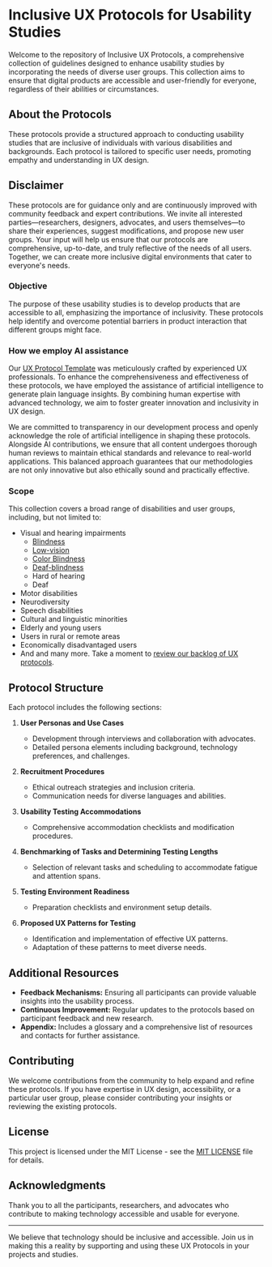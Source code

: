 # Inclusive UX Protocols for Usability Studies

Welcome to the repository of Inclusive UX Protocols, a comprehensive collection of guidelines designed to enhance usability studies by incorporating the needs of diverse user groups. This collection aims to ensure that digital products are accessible and user-friendly for everyone, regardless of their abilities or circumstances.

## About the Protocols

These protocols provide a structured approach to conducting usability studies that are inclusive of individuals with various disabilities and backgrounds. Each protocol is tailored to specific user needs, promoting empathy and understanding in UX design.


## Disclaimer
These protocols are for guidance only and are continuously improved with community feedback and expert contributions. We invite all interested parties—researchers, designers, advocates, and users themselves—to share their experiences, suggest modifications, and propose new user groups. Your input will help us ensure that our protocols are comprehensive, up-to-date, and truly reflective of the needs of all users. Together, we can create more inclusive digital environments that cater to everyone's needs.


### Objective

The purpose of these usability studies is to develop products that are accessible to all, emphasizing the importance of inclusivity. These protocols help identify and overcome potential barriers in product interaction that different groups might face.

### How we employ AI assistance

Our [UX Protocol Template](/uxp-template.md) was meticulously crafted by experienced UX professionals. To enhance the comprehensiveness and effectiveness of these protocols, we have employed the assistance of artificial intelligence to generate plain language insights. By combining human expertise with advanced technology, we aim to foster greater innovation and inclusivity in UX design. 

We are committed to transparency in our development process and openly acknowledge the role of artificial intelligence in shaping these protocols. Alongside AI contributions, we ensure that all content undergoes thorough human reviews to maintain ethical standards and relevance to real-world applications. This balanced approach guarantees that our methodologies are not only innovative but also ethically sound and practically effective.

### Scope

This collection covers a broad range of disabilities and user groups, including, but not limited to:
- Visual and hearing impairments
  - [Blindness](/protocols/ada-blind.md)
  - [Low-vision](/protocols/ada-low-vision.md)
  - [Color Blindness](/protocols/ada-color-blind.md)
  - [Deaf-blindness](/protocols/ada-deaf-blind.md)
  - Hard of hearing
  - Deaf
- Motor disabilities
- Neurodiversity
- Speech disabilities
- Cultural and linguistic minorities
- Elderly and young users
- Users in rural or remote areas
- Economically disadvantaged users
- And and many more. Take a moment to [review our backlog of UX protocols](/protocols/README.md).

## Protocol Structure

Each protocol includes the following sections:

1. **User Personas and Use Cases**
   - Development through interviews and collaboration with advocates.
   - Detailed persona elements including background, technology preferences, and challenges.

2. **Recruitment Procedures**
   - Ethical outreach strategies and inclusion criteria.
   - Communication needs for diverse languages and abilities.

3. **Usability Testing Accommodations**
   - Comprehensive accommodation checklists and modification procedures.

4. **Benchmarking of Tasks and Determining Testing Lengths**
   - Selection of relevant tasks and scheduling to accommodate fatigue and attention spans.

5. **Testing Environment Readiness**
   - Preparation checklists and environment setup details.

6. **Proposed UX Patterns for Testing**
   - Identification and implementation of effective UX patterns.
   - Adaptation of these patterns to meet diverse needs.

## Additional Resources

- **Feedback Mechanisms:** Ensuring all participants can provide valuable insights into the usability process.
- **Continuous Improvement:** Regular updates to the protocols based on participant feedback and new research.
- **Appendix:** Includes a glossary and a comprehensive list of resources and contacts for further assistance.

## Contributing

We welcome contributions from the community to help expand and refine these protocols. If you have expertise in UX design, accessibility, or a particular user group, please consider contributing your insights or reviewing the existing protocols.

## License

This project is licensed under the MIT License - see the [MIT LICENSE](MIT-LICENSE.txt) file for details.

## Acknowledgments

Thank you to all the participants, researchers, and advocates who contribute to making technology accessible and usable for everyone.

---


We believe that technology should be inclusive and accessible. Join us in making this a reality by supporting and using these UX Protocols in your projects and studies.

